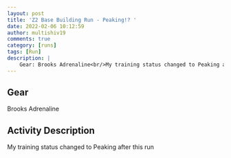 ```yaml
---
layout: post
title: 'Z2 Base Building Run - Peaking!? '
date: 2022-02-06 10:12:59
author: multishiv19
comments: true
category: [runs]
tags: [Run]
description: |
    Gear: Brooks Adrenaline<br/>My training status changed to Peaking after this run
---
```


## Gear
Brooks Adrenaline

## Activity Description
My training status changed to Peaking after this run


<div width='100%' class='strava-embed-placeholder' data-embed-type='activity' data-embed-id='6642852352'></div>
<script src='https://strava-embeds.com/embed.js'></script>
